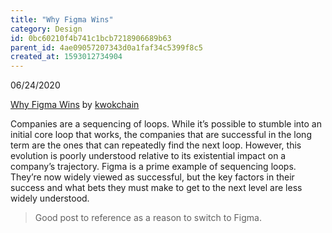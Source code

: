 ```yaml
---
title: "Why Figma Wins"
category: Design
id: 0bc60210f4b741c1bcb7218906689b63
parent_id: 4ae09057207343d0a1faf34c5399f8c5
created_at: 1593012734904
---
```


06/24/2020

[Why Figma Wins](https://kwokchain.com/2020/06/19/why-figma-wins/) by [kwokchain](https://kwokchain.com/)

Companies are a sequencing of loops. While it’s possible to stumble into an initial core loop that works, the companies that are successful in the long term are the ones that can repeatedly find the next loop. However, this evolution is poorly understood relative to its existential impact on a company’s trajectory. Figma is a prime example of sequencing loops. They’re now widely viewed as successful, but the key factors in their success and what bets they must make to get to the next level are less widely understood.

> Good post to reference as a reason to switch to Figma.

                